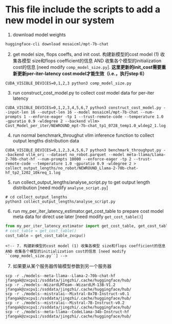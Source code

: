 # This file include the scripts to add a new model in our system

1. download model weights

```shell
huggingface-cli download mosaicml/mpt-7b-chat
```

2. get model size, flops coeffs, and init cost.
   构建新模型的cost model (1) 收集各模型 size和flops coefficient的信息 AND 收集各个模型的initialization cost的信息 [need modify ``comp_model_size.py``].  **这里更新的init_cost需要重新更新per-iter-latency cost model才能生效（i.e.，执行step 6）**

```shell
CUDA_VISIBLE_DEVICES=0,1,2,3 python3 comp_model_size.py
```

3. run construct_cost_model.py to collect cost model data for per-iter latency

```shell
CUDA_VISIBLE_DEVICES=0,1,2,3,4,5,6,7 python3 construct_cost_model.py --input-len 16 --output-len 16 --model mosaicml/mpt-7b-chat --num-prompts 1 --enforce-eager -tp 1 --trust-remote-code --temperature 1.0 -gpuratio 0.9 -wldegree 2 --backend vllm> Cost_Model_per_iter/NEWROUND_mpt-7b-chat_tp1_0728_temp1.0_wldeg2_1.log
```

4. run normal benchmark_throughut vllm inference function to collect output lengths distribution data

```shell
CUDA_VISIBLE_DEVICES=0,1,2,3,4,5,6,7 python3 benchmark_throughput.py --backend vllm_ori --dataset no_robot.parquet --model meta-llama/Llama-2-70b-chat-hf --num-prompts 10000 --enforce-eager -tp 2 --trust-remote-code --temperature 1.0 -gpuratio 0.9 -wldegree 2 > collect_output_lengths/no_robot/NEWROUND_Llama-2-70b-chat-hf_tp2_1202_10kreq_1.log
```

5. run collect_output_lengths/analyse_script.py to get output length distribution [need modify ``analyse_script.py``]

```shell
# cd collect_output_lengths
python3 collect_output_lengths/analyse_script.py
```

6. run my_per_iter_latency_estimator.get_cost_table to prepare cost model meta data for direct use later [need modify ``get_cost_table()``]

```python
from my_per_iter_latency_estimator import get_cost_table, get_cost_table_zxcpu
# cost_table = get_cost_table()
cost_table = get_cost_table_zxcpu()
```

`<!-- 7. 构建新模型的cost model (1) 收集各模型 size和flops coefficient的信息 AND 收集各个模型的initialization cost的信息 [need modify ``comp_model_size.py``] -->`

<!-- ```python
python3 comp_model_size.py > Cost_Model_per_iter/NEWROUND_get_model_info.log 2> Cost_Model_per_iter/NEWROUND_get_model_info.err
python3 comp_model_size.py >> Cost_Model_per_iter/NEWROUND_get_model_info_init_cost.log 2>> Cost_Model_per_iter/NEWROUND_get_model_info_init_cost.err
``` -->

7. 如果要从某个服务器传输模型参数到另一个服务器

```shell
scp -r ./models--meta-llama--Llama-2-70b-chat-hf jfangak@zxcpu1:/ssddata/jingzhi/.cache/huggingface/hub/
scp -r ./models--WizardLMTeam--WizardLM-13B-V1.2 jfangak@zxcpu1:/ssddata/jingzhi/.cache/huggingface/hub/
scp -r ./models--mistralai--Mixtral-8x7B-Instruct-v0.1 jfangak@zxcpu1:/ssddata/jingzhi/.cache/huggingface/hub/
scp -r ./models--mistralai--Mistral-7B-Instruct-v0.2 jfangak@zxcpu1:/ssddata/jingzhi/.cache/huggingface/hub/
scp -r ./models--meta-llama--CodeLlama-34b-Instruct-hf jfangak@zxcpu1:/ssddata/jingzhi/.cache/huggingface/hub/
```

